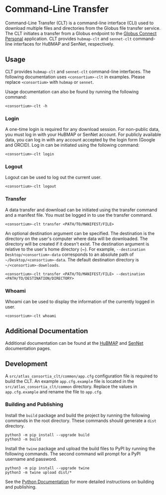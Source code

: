 # Command-Line Transfer

Command-Line Transfer (CLT) is a command-line interface (CLI) used to download multiple files and directories from the Globus file transfer service. The CLT initiates a transfer from a Globus endpoint to the [Globus Connect Personal](https://www.globus.org/globus-connect-personal) application. CLT provides `hubmap-clt` and `sennet-clt` command-line interfaces for HuBMAP and SenNet, respectively.

## Usage

CLT provides `hubmap-clt` and `sennet-clt` command-line interfaces. The following documentation uses `<consortium>-clt` in examples. Please replace `<consortium>` with `hubmap` or `sennet`.

Usage documentation can also be found by running the following command:
```
<consortium>-clt -h
```
### Login

A one-time login is required for any download session. For non-public data, you must log in with your HuBMAP or SenNet account. For publicly available data, you can log in with any account accepted by the login form (Google and ORCID). Log in can be initiated using the following command:

``` 
<consortium>-clt login
```

### Logout

Logout can be used to log out the current user.
```
<consortium>-clt logout
```

### Transfer

A data transfer and download can be initiated using the transfer command and a manifest file. You must be logged in to use the transfer command.
```
<consortium>-clt transfer <PATH/TO/MANIFEST/FILE> 
```
An optional destination argument can be specified. The destination is the directory on the user's computer where data will be downloaded. The directory will be created if it doesn't exist. The destination argument is relative to the user's home directory (~). For example, `--destination Desktop/<consortium>-data` corresponds to an absolute path of `~/Desktop/<consortium>-data`. The default destination directory is `~/<consortium>-downloads`.
```
<consortium>-clt transfer <PATH/TO/MANIFEST/FILE> --destination <PATH/TO/DESTINATION/DIRECTORY>
```

### Whoami

Whoami can be used to display the information of the currently logged in user.
``` 
<consortium>-clt whoami
```

## Additional Documentation

Additional documentation can be found at the [HuBMAP](https://software.docs.hubmapconsortium.org/clt) and [SenNet](https://docs.sennetconsortium.org/clt) documentation pages.


## Development

A `src/atlas_consortia_clt/common/app.cfg` configuration file is required to build the CLT. An example `app.cfg.example` file is located in the `src/atlas_consortia_clt/common` directory. Replace the values in `app.cfg.example` and rename the file to `app.cfg`.

### Building and Publishing

Install the `build` package and build the project by running the following commands in the root directory. These commands should generate a `dist` directory.
```
python3 -m pip install --upgrade build
python3 -m build
```

Install the `twine` package and upload the build files to PyPI by running the following commands. The second command will prompt for a PyPI username and password. 
```
python3 -m pip install --upgrade twine
python3 -m twine upload dist/*
```

See the [Python Documentation](https://packaging.python.org/en/latest/tutorials/packaging-projects/#generating-distribution-archives) for more detailed instructions on building and publishing.